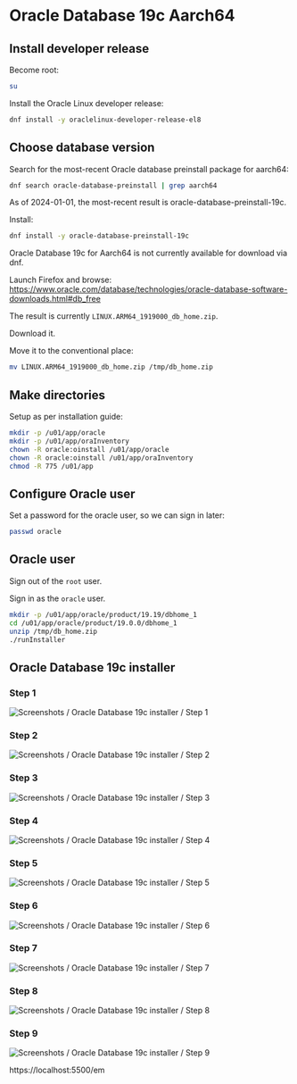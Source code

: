 # Oracle Database 19c Aarch64


## Install developer release

Become root:

```sh
su
```

Install the Oracle Linux developer release:

```sh
dnf install -y oraclelinux-developer-release-el8
```


## Choose database version

Search for the most-recent Oracle database preinstall package for aarch64:

```sh
dnf search oracle-database-preinstall | grep aarch64
```

As of 2024-01-01, the most-recent result is oracle-database-preinstall-19c.

Install:

```sh
dnf install -y oracle-database-preinstall-19c
```

Oracle Database 19c for Aarch64 is not currently available for download via dnf. 

Launch Firefox and browse:<br>
https://www.oracle.com/database/technologies/oracle-database-software-downloads.html#db_free

The result is currently `LINUX.ARM64_1919000_db_home.zip`.

Download it.

Move it to the conventional place:

```sh
mv LINUX.ARM64_1919000_db_home.zip /tmp/db_home.zip
```


## Make directories

Setup as per installation guide:

```sh
mkdir -p /u01/app/oracle
mkdir -p /u01/app/oraInventory
chown -R oracle:oinstall /u01/app/oracle
chown -R oracle:oinstall /u01/app/oraInventory
chmod -R 775 /u01/app
```


## Configure Oracle user

Set a password for the oracle user, so we can sign in later:

```sh
passwd oracle
```


## Oracle user

Sign out of the `root` user.

Sign in as the `oracle` user.

```sh
mkdir -p /u01/app/oracle/product/19.19/dbhome_1
cd /u01/app/oracle/product/19.0.0/dbhome_1
unzip /tmp/db_home.zip
./runInstaller
```


## Oracle Database 19c installer


### Step 1

<img loading="lazy" src="assets/images/screenshots/oracle-database-19c-installer/step-1.png" alt="Screenshots / Oracle Database 19c installer / Step 1">


### Step 2

<img loading="lazy" src="assets/images/screenshots/oracle-database-19c-installer/step-2.png" alt="Screenshots / Oracle Database 19c installer / Step 2">


### Step 3

<img loading="lazy" src="assets/images/screenshots/oracle-database-19c-installer/step-3.png" alt="Screenshots / Oracle Database 19c installer / Step 3">


### Step 4

<img loading="lazy" src="assets/images/screenshots/oracle-database-19c-installer/step-4.png" alt="Screenshots / Oracle Database 19c installer / Step 4">


### Step 5

<img loading="lazy" src="assets/images/screenshots/oracle-database-19c-installer/step-5.png" alt="Screenshots / Oracle Database 19c installer / Step 5">


### Step 6

<img loading="lazy" src="assets/images/screenshots/oracle-database-19c-installer/step-6.png" alt="Screenshots / Oracle Database 19c installer / Step 6">


### Step 7

<img loading="lazy" src="assets/images/screenshots/oracle-database-19c-installer/step-7.png" alt="Screenshots / Oracle Database 19c installer / Step 7">


### Step 8

<img loading="lazy" src="assets/images/screenshots/oracle-database-19c-installer/step-8.png" alt="Screenshots / Oracle Database 19c installer / Step 8">


### Step 9

<img loading="lazy" src="assets/images/screenshots/oracle-database-19c-installer/step-9.png" alt="Screenshots / Oracle Database 19c installer / Step 9">

https://localhost:5500/em